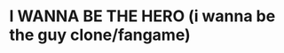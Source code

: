 I WANNA BE THE HERO (i wanna be the guy clone/fangame)
==========================================================


